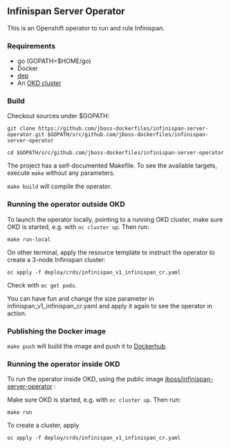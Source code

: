 ## Infinispan Server Operator

This is an Openshift operator to run and rule Infinispan.

### Requirements


* go (GOPATH=$HOME/go)
* Docker
* [dep](https://github.com/golang/dep#installation)    
* An [OKD cluster](https://www.okd.io/download.html) 


### Build

Checkout sources under $GOPATH:
```
git clone https://github.com/jboss-dockerfiles/infinispan-server-operator.git $GOPATH/src/github.com/jboss-dockerfiles/infinispan-server-operator

cd $GOPATH/src/github.com/jboss-dockerfiles/infinispan-server-operator

```

The project has a self-documented Makefile. To see the available targets, execute ```make``` without any parameters.


```make build``` will compile the operator.


### Running the operator outside OKD


To launch the operator locally, pointing to a running OKD cluster, make sure OKD is started, e.g. with ```oc cluster up```. Then run:


```
make run-local
```

On other terminal, apply the resource template to instruct the operator to create a 3-node Infinispan cluster: 
```
oc apply -f deploy/crds/infinispan_v1_infinispan_cr.yaml
```

Check with ```oc get pods```.

You can have fun and change the size parameter in infinispan_v1_infinispan_cr.yaml and apply it again to see the operator in action.  

### Publishing the Docker image

```make push``` will build the image and push it to [Dockerhub](https://hub.docker.com/r/jboss/infinispan-server-operator). 

### Running the operator inside OKD

To run the operator inside OKD, using the public image [jboss/infinispan-server-operator](https://hub.docker.com/r/jboss/infinispan-server-operator) :

Make sure OKD is started, e.g. with ```oc cluster up```. Then run:

```
make run
```

To create a cluster, apply

```
oc apply -f deploy/crds/infinispan_v1_infinispan_cr.yaml
```

